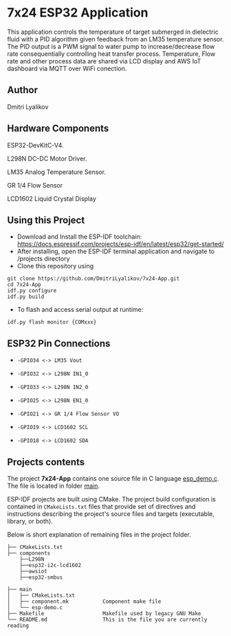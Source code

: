 
# 7x24 ESP32 Application

This application controls the temperature of target submerged in dielectric fluid with a PID algorithm given feedback from an LM35 temperature sensor.
The PID output is a PWM signal to water pump to increase/decrease flow rate consequentially controlling heat transfer process. Temperature, Flow rate and other process data are shared via LCD display and AWS IoT dashboard via MQTT over WiFi conection. 

## Author
Dmitri Lyalikov

## Hardware Components
ESP32-DevKitC-V4.

L298N DC-DC Motor Driver.

LM35 Analog Temperature Sensor.

GR 1/4 Flow Sensor

LCD1602 Liquid Crystal Display

## Using this Project
* Download and Install the ESP-IDF toolchain: https://docs.espressif.com/projects/esp-idf/en/latest/esp32/get-started/
* After installing, open the ESP-IDF terminal application and navigate to /projects directory
* Clone this repository using 
```console
git clone https://github.com/DmitriLyalikov/7x24-App.git
cd 7x24-App
idf.py configure
idf.py build
```

* To flash and access serial output at runtime: 
```console
idf.py flash monitor {COMxxx}
```

## ESP32 Pin Connections
*     -GPIO34 <-> LM35 Vout
*     -GPIO32 <-> L298N IN1_0
*     -GPIO33 <-> L298N IN2_0
*     -GPIO25 <-> L298N EN1_0
*     -GPIO21 <-> GR 1/4 Flow Sensor VO
*     -GPIO19 <-> LCD1602 SCL
*     -GPIO18 <-> LCD1602 SDA

## Projects contents

The project **7x24-App** contains one source file in C language [esp_demo.c](main/esp_demo.c). The file is located in folder [main](main).

ESP-IDF projects are built using CMake. The project build configuration is contained in `CMakeLists.txt` files that provide set of directives and instructions describing the project's source files and targets (executable, library, or both). 

Below is short explanation of remaining files in the project folder.

```
├── CMakeLists.txt
├── components
    ├──L298N
    ├──esp32-i2c-lcd1602
    ├──awsiot
    ├──esp32-smbus
      
├── main
│   ├── CMakeLists.txt
│   ├── component.mk           Component make file
│   └── esp-demo.c
├── Makefile                   Makefile used by legacy GNU Make
└── README.md                  This is the file you are currently reading
```

